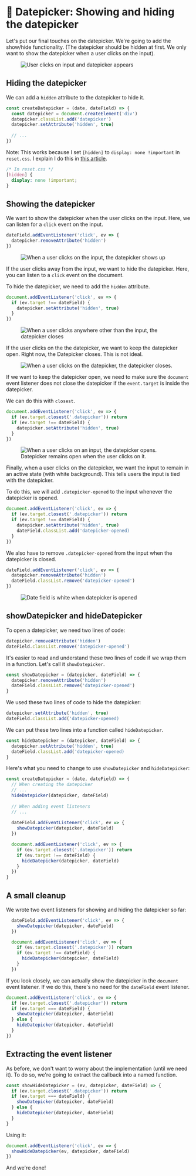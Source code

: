 # 🔨 Datepicker: Showing and hiding the datepicker

Let's put our final touches on the datepicker. We're going to add the show/hide functionality. (The datepicker should be hidden at first. We only want to show the datepicker when a user clicks on the input). 

<figure><img src="../../images/components/datepicker/basic/showhide.gif" alt="User clicks on input and datepicker appears"></figure>

## Hiding the datepicker

We can add a `hidden` attribute to the datepicker to hide it. 

```js
const createDatepicker = (date, dateField) => {
  const datepicker = document.createElement('div')
  datepicker.classList.add('datepicker')
  datepicker.setAttribute('hidden', true)
  
  // ...
})
```

Note: This works because I set `[hidden]` to `display: none !important` in `reset.css`. I explain I do this in [this article][1]. 

```css
/* In reset.css */
[hidden] {
  display: none !important;
}
```

## Showing the datepicker

We want to show the datepicker when the user clicks on the input. Here, we can listen for a `click` event on the input. 

```js
dateField.addEventListener('click', ev => {
  datepicker.removeAttribute('hidden')
})
```

<figure><img src="../../images/components/datepicker/showhide/show.gif" alt="When a user clicks on the input, the datepicker shows up"></figure>

If the user clicks away from the input, we want to hide the datepicker. Here, you can listen to a `click` event on the document. 

To hide the datepicker, we need to add the `hidden` attribute. 

```js
document.addEventListener('click', ev => {
  if (ev.target !== dateField) {
    datepicker.setAttribute('hidden', true)
  }
})
```

<figure><img src="../../images/components/datepicker/showhide/showhide.gif" alt="When a user clicks anywhere other than the input, the datepicker closes"></figure>

If the user clicks on the the datepicker, we want to keep the datepicker open. Right now, the Datepicker closes. This is not ideal. 

<figure><img src="../../images/components/datepicker/showhide/hide-on-datepicker.gif" alt="When a user clicks on the datepicker, the datepicker closes."></figure>

If we want to keep the datepicker open, we need to make sure the `document` event listener does not close the datepicker if the `event.target` is inside the datepicker. 

We can do this with `closest`.

```js
document.addEventListener('click', ev => {
  if (ev.target.closest('.datepicker')) return
  if (ev.target !== dateField) {
    datepicker.setAttribute('hidden', true)
  }
})
```

<figure><img src="../../images/components/datepicker/showhide/keep-open-on-datepicker.gif" alt="When a user clicks on an input, the datepicker opens. Datepicker remains open when the user clicks on it."></figure>

Finally, when a user clicks on the datepicker, we want the input to remain in an active state (with white background). This tells users the input is tied with the datepicker.

To do this, we will add `.datepicker-opened` to the input whenever the datepicker is opened. 

```js
document.addEventListener('click', ev => {
  if (ev.target.closest('.datepicker')) return
  if (ev.target !== dateField) {
    datepicker.setAttribute('hidden', true)
    dateField.classList.add('datepicker-opened)
  }
})
```

We also have to remove `.datepicker-opened` from the input when the datepicker is closed. 

```js
dateField.addEventListener('click', ev => {
  datepicker.removeAttribute('hidden')
  dateField.classList.remove('datepicker-opened')
})
```

<figure><img src="../../images/components/datepicker/basic/showhide.gif" alt="Date field is white when datepicker is opened"></figure>

## showDatepicker and hideDatepicker

To open a datepicker, we need two lines of code: 

```js
datepicker.removeAttribute('hidden')
dateField.classList.remove('datepicker-opened')
```

It's easier to read and understand these two lines of code if we wrap them in a function. Let's call it `showDatepicker`. 

```js
const showDatepicker = (datepicker, dateField) => {
  datepicker.removeAttribute('hidden')
  dateField.classList.remove('datepicker-opened')
}
```

We used these two lines of code to hide the datepicker: 

```js
datepicker.setAttribute('hidden', true)
dateField.classList.add('datepicker-opened)
```

We can put these two lines into a function called `hideDatepicker`.

```js
const hideDatepicker = (datepicker, dateField) => {
  datepicker.setAttribute('hidden', true)
  dateField.classList.add('datepicker-opened)
}
```

Here's what you need to change to use `showDatepicker` and `hideDatepicker`: 

```js
const createDatepicker = (date, dateField) => {
  // When creating the datepicker 
  // ...
  hideDatepicker(datepicker, dateField)
  
  // When adding event listeners
  // ... 
    
  dateField.addEventListener('click', ev => {
    showDatepicker(datepicker, dateField)
  })

  document.addEventListener('click', ev => {
    if (ev.target.closest('.datepicker')) return
    if (ev.target !== dateField) {
      hideDatepicker(datepicker, dateField)
    }
  })
}
```

## A small cleanup

We wrote two event listeners for showing and hiding the datepicker so far: 

```js
  dateField.addEventListener('click', ev => {
    showDatepicker(datepicker, dateField)
  })

  document.addEventListener('click', ev => {
    if (ev.target.closest('.datepicker')) return
    if (ev.target !== dateField) {
      hideDatepicker(datepicker, dateField)
    }
  })
```

If you look closely, we can actually show the datepicker in the `document` event listener. If we do this, there's no need for the `dateField` event listener. 

```js
document.addEventListener('click', ev => {
  if (ev.target.closest('.datepicker')) return
  if (ev.target === dateField) {
    showDatepicker(datepicker, dateField)
  } else {
    hideDatepicker(datepicker, dateField)
  }
})
```

## Extracting the event listener
  
As before, we don't want to worry about the implementation (until we need it). To do so, we're going to extract the callback into a named function. 

```js
const showHideDatepicker = (ev, datepicker, dateField) => {
  if (ev.target.closest('.datepicker')) return
  if (ev.target === dateField) {
    showDatepicker(datepicker, dateField)
  } else {
    hideDatepicker(datepicker, dateField)
  }
}
```

Using it: 

```js
document.addEventListener('click', ev => {
  showHideDatepicker(ev, datepicker, dateField)
})
```

And we're done!

[1]:	https://zellwk.com/blog/css-reset/#the-hidden-attribute "Zell's personal CSS reset"